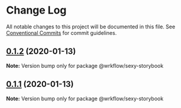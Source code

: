 # Change Log

All notable changes to this project will be documented in this file.
See [Conventional Commits](https://conventionalcommits.org) for commit guidelines.

## [0.1.2](https://github.com/BojanSibar/sibar-vrba/compare/@wrkflow/sexy-storybook@0.1.1...@wrkflow/sexy-storybook@0.1.2) (2020-01-13)

**Note:** Version bump only for package @wrkflow/sexy-storybook





## [0.1.1](https://github.com/BojanSibar/sibar-vrba/compare/@wrkflow/sexy-storybook@0.1.0...@wrkflow/sexy-storybook@0.1.1) (2020-01-13)

**Note:** Version bump only for package @wrkflow/sexy-storybook
